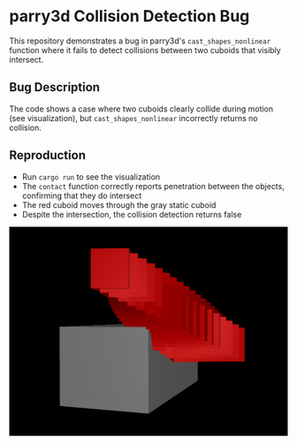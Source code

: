 # parry3d Collision Detection Bug

This repository demonstrates a bug in parry3d's `cast_shapes_nonlinear` function where it fails to detect collisions between two cuboids that visibly intersect.

## Bug Description

The code shows a case where two cuboids clearly collide during motion (see visualization), but `cast_shapes_nonlinear` incorrectly returns no collision.

## Reproduction

- Run `cargo run` to see the visualization
- The `contact` function correctly reports penetration between the objects, confirming that they do intersect
- The red cuboid moves through the gray static cuboid
- Despite the intersection, the collision detection returns false

![Visualization showing collision](visualisation.png)
